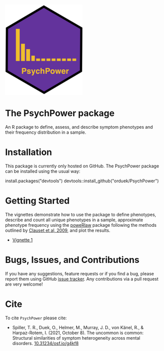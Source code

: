 <img src="man/figures/logo.png" width = 250 />

# The PsychPower package
An R package to define, assess, and describe symptom phenotypes and their frequency distribution in a sample.

# Installation

This package is currently only hosted on GitHub. The PsychPower package can be installed using the usual way:

install.packages("devtools")
devtools::install_github("orduek/PsychPower")

# Getting Started

The vignettes demonstrate how to use the package to define phenotypes, describe and count all unique phenotypes in a sample, approximate phenotype frequency using the [poweRlaw](https://cran.r-project.org/web/packages/poweRlaw/index.html) package following the methods outlined by [Clauset et al, 2009](http://arxiv.org/abs/0706.1062), and plot the results.

* [Vignette 1](LINK)

# Bugs, Issues, and Contributions

If you have any suggestions, feature requests or if you find a bug, please report them using GitHub [issue tracker](https://github.com/orduek/PsychPower/issues). Any contributions via a pull request are very welcome!

# Cite
To cite `PsychPower` please cite:
 - Spiller, T. R., Duek, O., Helmer, M., Murray, J. D., von Känel, R., & Harpaz-Rotem, I. (2021, October 8). The uncommon is common: Structural similarities of symptom heterogeneity across mental disorders.
 [10.31234/osf.io/g4kf8](https://psyarxiv.com/g4kf8/)
